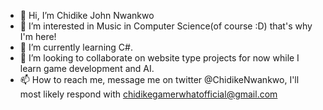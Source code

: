 - 👋 Hi, I’m Chidike John Nwankwo
- 👀 I’m interested in Music in Computer Science(of course :D) that's why I'm here!
- 🌱 I’m currently learning C#.
- 💞️ I’m looking to collaborate on website type projects for now while I learn game development and AI.
- 📫 How to reach me, message me on twitter @ChidikeNwankwo, I'll most likely respond with chidikegamerwhatofficial@gmail.com

<!---
chidikegamerwhat/chidikegamerwhat is a ✨ special ✨ repository because its `README.md` (this file) appears on your GitHub profile.
You can click the Preview link to take a look at your changes.
--->
